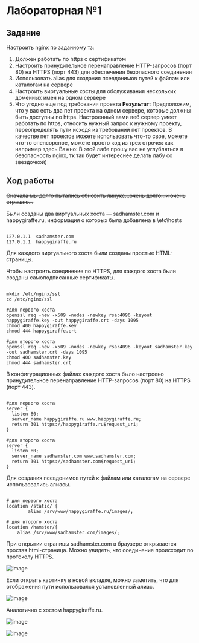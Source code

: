 # Лабораторная №1

## Задание

Настроить nginx по заданному тз:
  1. Должен работать по https c сертификатом
  2. Настроить принудительное перенаправление HTTP-запросов (порт 80) на HTTPS (порт 443) для обеспечения безопасного соединения
  3. Использовать alias для создания псевдонимов путей к файлам или каталогам на сервере
  4. Настроить виртуальные хосты для обслуживания нескольких доменных имен на одном сервере
  5. Что угодно еще под требования проекта
**Результат:** Предположим, что у вас есть два пет проекта на одном сервере, которые должны быть доступны по https. Настроенный вами веб сервер умеет работать по https, относить нужный запрос к нужному проекту, переопределять пути исходя из требований пет проектов.
В качестве пет проектов можете использовать что-то свое, можете что-то опенсорсное, можете просто код из трех строчек как например здесь
Важно: В этой лабе прошу вас не углубляться в безопасность nginx, тк так будет интереснее делать лабу со звездочкой)

## Ход работы

~~Сначала мы долго пытались обновить линукс...очень долго...и очень страшно...~~

Были созданы два виртуальных хоста — sadhamster.com и happygiraffe.ru, информация о которых была добавлена в \etc\hosts
```

127.0.1.1  sadhamster.com
127.0.1.1  happygiraffe.ru

```

Для каждого виртуального хоста были созданы простые HTML-страницы.

Чтобы настроить соединение по HTTPS, для каждого хоста были созданы самоподписанные сертификаты.
```

mkdir /etc/nginx/ssl
cd /etc/nginx/ssl

#для первого хоста
openssl req -new -x509 -nodes -newkey rsa:4096 -keyout happygiraffe.key -out happygiraffe.crt -days 1095
chmod 400 happygiraffe.key
chmod 444 happygiraffe.crt

#для второго хоста
openssl req -new -x509 -nodes -newkey rsa:4096 -keyout sadhamster.key -out sadhamster.crt -days 1095
chmod 400 sadhamster.key
chmod 444 sadhamster.crt

```

В конфигурационных файлах каждого хоста было настроено принудительное перенаправление HTTP-запросов (порт 80) на HTTPS (порт 443).

```

#для первого хоста
server {
  listen 80;
  server_name happygiraffe.ru www.happygiraffe.ru;
  return 301 https://happygiraffe.ru$request_uri;
}

#для второго хоста
server {
  listen 80;
  server_name sadhamster.com www.sadhamster.com;
  return 301 https://sadhamster.com$request_uri;
}

```

Для создания псевдонимов путей к файлам или каталогам на сервере использовались алиасы.
```

# для первого хоста
location /static/ {
        alias /srv/www/happygiraffe.ru/images/;

# для второго хоста
location /hamster/{
	alias /srv/www/sadhamster.com/images/;

```

При открытии страницы sadhamster.com в браузере открывается простая html-страница. Можно увидеть, что соединение происходит по протоколу HTTPS.

![image](https://github.com/user-attachments/assets/a39158f6-2511-44b0-8ab9-bc456c2ef67d)

Если открыть картинку в новой вкладке, можно заметить, что для отображения пути использовался установленный алиас.

![image](https://github.com/user-attachments/assets/a66c5e08-aac6-4773-b00c-70746ef92876)

Аналогично с хостом happygiraffe.ru.

![image](https://github.com/user-attachments/assets/a15334f1-264b-460b-af99-613ee82971d6)

![image](https://github.com/user-attachments/assets/595299b1-cadf-417e-94f5-704690d69e4e)

